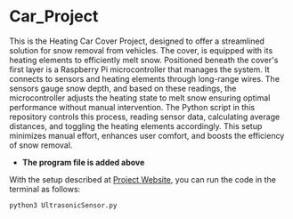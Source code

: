 # Car_Project


This is the Heating Car Cover Project, designed to offer a streamlined solution for snow removal from vehicles. The cover, is equipped with its heating elements to efficiently melt snow. Positioned beneath the cover's first layer is a Raspberry Pi microcontroller that manages the system. It connects to sensors and heating elements through long-range wires. The sensors gauge snow depth, and based on these readings, the microcontroller adjusts the heating state to melt snow ensuring optimal performance without manual intervention. The Python script in this repository controls this process, reading sensor data, calculating average distances, and toggling the heating elements accordingly. This setup minimizes manual effort, enhances user comfort, and boosts the efficiency of snow removal.
- **The program file is added above**

With the setup described at 
[Project Website](https://sites.google.com/d/1tayQclsx52kyynaDprr1hCIGwinnhDM9/p/1o7bkLyLjdxrkGN9X-WIJ-DoGllrSkHmh/edit), you can run the code in the terminal as follows:
```shell
python3 UltrasonicSensor.py
```
